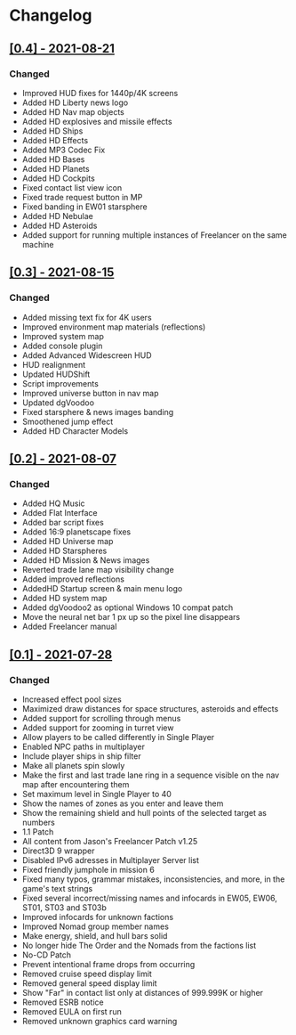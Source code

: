 # Changelog

## [[0.4] - 2021-08-21](https://github.com/BC46/freelancer-hd-edition/releases/tag/0.4)

### Changed
- Improved HUD fixes for 1440p/4K screens
- Added HD Liberty news logo
- Added HD Nav map objects
- Added HD explosives and missile effects
- Added HD Ships
- Added HD Effects
- Added MP3 Codec Fix
- Added HD Bases
- Added HD Planets
- Added HD Cockpits
- Fixed contact list view icon
- Fixed trade request button in MP
- Fixed banding in EW01 starsphere
- Added HD Nebulae
- Added HD Asteroids
- Added support for running multiple instances of Freelancer on the same machine


## [[0.3] - 2021-08-15](https://github.com/BC46/freelancer-hd-edition/releases/tag/0.3)

### Changed
- Added missing text fix for 4K users
- Improved environment map materials (reflections)
- Improved system map
- Added console plugin
- Added Advanced Widescreen HUD
- HUD realignment
- Updated HUDShift
- Script improvements
- Improved universe button in nav map
- Updated dgVoodoo
- Fixed starsphere & news images banding
- Smoothened jump effect
- Added HD Character Models


## [[0.2] - 2021-08-07](https://github.com/BC46/freelancer-hd-edition/releases/tag/0.2)

### Changed
* Added HQ Music
* Added Flat Interface
* Added bar script fixes
* Added 16:9 planetscape fixes
* Added HD Universe map
* Added HD Starspheres
* Added HD Mission & News images
* Reverted trade lane map visibility change
* Added improved reflections
* AddedHD Startup screen & main menu logo
* Added HD system map
* Added dgVoodoo2 as optional Windows 10 compat patch
* Move the neural net bar 1 px up so the pixel line disappears
* Added Freelancer manual


## [[0.1] - 2021-07-28](https://github.com/BC46/freelancer-hd-edition/releases/tag/0.1)

### Changed
* Increased effect pool sizes
* Maximized draw distances for space structures, asteroids and effects
* Added support for scrolling through menus
* Added support for zooming in turret view
* Allow players to be called differently in Single Player
* Enabled NPC paths in multiplayer
* Include player ships in ship filter
* Make all planets spin slowly
* Make the first and last trade lane ring in a sequence visible on the nav map after encountering them
* Set maximum level in Single Player to 40
* Show the names of zones as you enter and leave them
* Show the remaining shield and hull points of the selected target as numbers
* 1.1 Patch
* All content from Jason's Freelancer Patch v1.25
* Direct3D 9 wrapper
* Disabled IPv6 adresses in Multiplayer Server list
* Fixed friendly jumphole in mission 6
* Fixed many typos, grammar mistakes, inconsistencies, and more, in the game's text strings
* Fixed several incorrect/missing names and infocards in EW05, EW06, ST01, ST03 and ST03b
* Improved infocards for unknown factions
* Improved Nomad group member names
* Make energy, shield, and hull bars solid
* No longer hide The Order and the Nomads from the factions list
* No-CD Patch
* Prevent intentional frame drops from occurring
* Removed cruise speed display limit
* Removed general speed display limit
* Show "Far" in contact list only at distances of 999.999K or higher
* Removed ESRB notice
* Removed EULA on first run
* Removed unknown graphics card warning